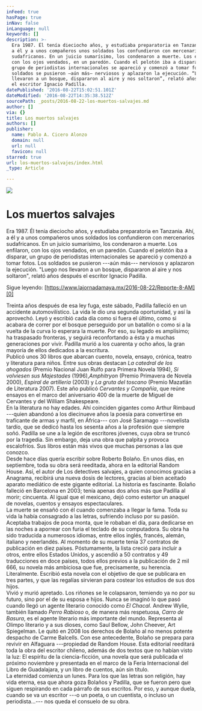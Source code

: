 ```yaml
---
inFeed: true
hasPage: true
inNav: false
inLanguage: null
keywords: []
description: >-
  Era 1987. Él tenía dieciocho años, y estudiaba preparatoria en Tanzania. Ahí,
  a él y a unos compañeros unos soldados los confundieron con mercenarios
  sudafricanos. En un juicio sumarísimo, los condenaron a muerte. Los enfilaron,
  con los ojos vendados, en un paredón. Cuando el pelotón iba a disparar, un
  grupo de periodistas internacionales se apareció y comenzó a tomar fotos. Los
  soldados se pusieron —aún más— nerviosos y aplazaron la ejecución. “Luego nos
  llevaron a un bosque, dispararon al aire y nos soltaron”, relató años después
  el escritor Ignacio Padilla.
datePublished: '2016-08-22T15:02:51.101Z'
dateModified: '2016-08-22T14:35:38.512Z'
sourcePath: _posts/2016-08-22-los-muertos-salvajes.md
author: []
via: {}
title: Los muertos salvajes
authors: []
publisher:
  name: Pablo A. Cicero Alonzo
  domain: null
  url: null
  favicon: null
starred: true
url: los-muertos-salvajes/index.html
_type: Article

---
```

![](https://the-grid-user-content.s3-us-west-2.amazonaws.com/7204570d-59a5-4b1d-8491-b4a3d7d363f3.jpg)

# Los muertos salvajes

Era 1987\. Él tenía dieciocho años, y estudiaba preparatoria en Tanzania. Ahí, a él y a unos compañeros unos soldados los confundieron con mercenarios sudafricanos. En un juicio sumarísimo, los condenaron a muerte. Los enfilaron, con los ojos vendados, en un paredón. Cuando el pelotón iba a disparar, un grupo de periodistas internacionales se apareció y comenzó a tomar fotos. Los soldados se pusieron ---aún más--- nerviosos y aplazaron la ejecución. "Luego nos llevaron a un bosque, dispararon al aire y nos soltaron", relató años después el escritor Ignacio Padilla.

Sigue leyendo: [https://www.lajornadamaya.mx/2016-08-22/Reporte-8-AM][0]

Treinta años después de esa ley fuga, este sábado, Padilla falleció en un accidente automovilístico. La vida le dio una segunda oportunidad, y así la aprovechó. Leyó y escribió cada día como si fuera el último, como si acabara de correr por el bosque perseguido por un batallón o como si a la vuelta de la curva lo esperara la muerte. Por eso, su legado es amplísimo; ha traspasado fronteras, y seguirá reconfortando a ésta y a muchas generaciones por vivir. Padilla murió a los cuarenta y ocho años, la gran mayoría de ellos dedicados a la escritura.  
Publicó unos 30 libros que abarcan cuento, novela, ensayo, crónica, teatro y literatura para niños. Entre sus obras destacan _La catedral de los ahogados_ (Premio Nacional Juan Rulfo para Primera Novela 1994), _Si volviesen sus Majestades_ (1996),_Amphitryon_ (Premio Primavera de Novela 2000), _Espiral de artillería_ (2003) y _La gruta del toscano_ (Premio Mazatlán de Literatura 2007). Este año publicó _Cervantes y Compañía_, que reúne ensayos en el marco del aniversario 400 de la muerte de Miguel de Cervantes y del William Shakespeare.  
En la literatura no hay edades. Ahí coinciden gigantes como Arthur Rimbaud ---quien abandonó a los diecinueve años la poesía para convertirse en traficante de armas y marfil, en África--- con José Saramago ---novelista tardío, que se dedicó hasta los sesenta años a la profesión que siempre soñó. Padilla se une a la legión de escritores jóvenes, cuya obra se truncó por la tragedia. Sin embargo, deja una obra que palpita y provoca escalofríos. Sus libros están más vivos que muchas personas a las que conozco.  
Desde hace días quería escribir sobre Roberto Bolaño. En unos días, en septiembre, toda su obra será reeditada, ahora en la editorial Random House. Así, el autor de Los detectives salvajes, a quien conocimos gracias a Anagrama, recibirá una nueva dosis de lectores, gracias al bien aceitado aparato mediático de este gigante editorial. La historia es fascinante. Bolaño falleció en Barcelona en 2003; tenía apenas dos años más que Padilla al morir; cincuenta. Al igual que el mexicano, dejó como estertor un anaquel de novelas, cuentos y ensayos espectaculares.   
La muerte se ensañó con él cuando comenzaba a llegar la fama. Toda su vida la había consagrado a las letras, sufriendo incluso por su pasión. Aceptaba trabajos de poca monta, que le robaban el día, para dedicarse en las noches a aporrear con furia el teclado de su computadora. Su obra ha sido traducida a numerosos idiomas, entre ellos inglés, francés, alemán, italiano y neerlandés. Al momento de su muerte tenía 37 contratos de publicación en diez países. Póstumamente, la lista creció para incluir a otros, entre ellos Estados Unidos, y ascendió a 50 contratos y 49 traducciones en doce países, todos ellos previos a la publicación de 2 mil 666, su novela más ambiciosa que fue, precisamente, su herencia. Literalmente. Escribió esta novela con el objetivo de que se publicara en tres partes, y que las regalías sirvieran para costear los estudios de sus dos hijos.   
Vivió y murió apretado. Los riñones se le colapsaron, temiendo ya no por su futuro, sino por el de su esposa e hijos. Nunca se imaginó lo que pasó cuando llegó un agente literario conocido como _El Chacal_. Andrew Wylie, también llamado _Perro Rabioso_ o, de manera más respetuosa, _Carro de Basura_, es el agente literario más importante del mundo. Representa al Olimpo literario y a sus dioses, como Saul Bellow, John Cheever, Art Spiegelman. Le quitó en 2008 los derechos de Bolaño al no menos potente despacho de Carme Balcells. Con ese antecedente, Bolaño se prepara para revivir en Alfaguara ---propiedad de Random House. Esta editorial reeditará toda la obra del escritor chileno, además de dos textos que no habían visto la luz: El espíritu de la ciencia-ficción, una novela que será publicada el próximo noviembre y presentada en el marco de la Feria Internacional del Libro de Guadalajara, y un libro de cuentos, aún sin título.  
La eternidad comienza un lunes. Para los que las letras son religión, hay vida eterna, esa que ahora goza Bolaños y Padilla, que se fueron pero que siguen respirando en cada párrafo de sus escritos. Por eso, y aunque duela, cuando se va un escritor ---o un poeta, o un cuentista, o incluso un periodista...--- nos queda el consuelo de su obra.

[0]: null